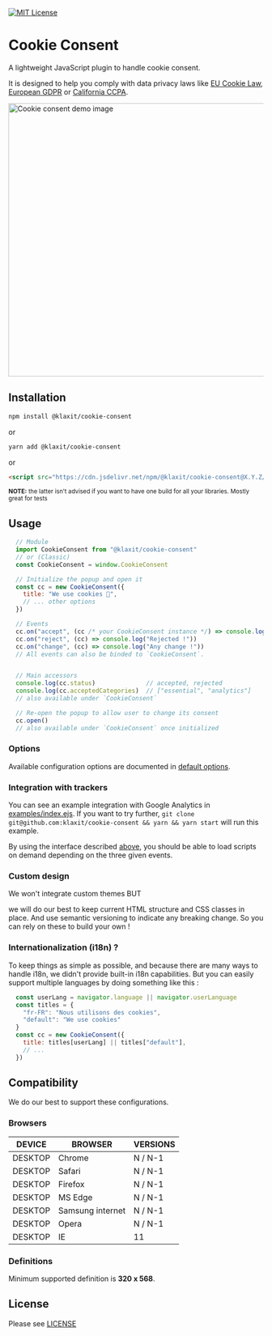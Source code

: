 [![MIT License][mit-badge]](LICENSE)

# Cookie Consent

A lightweight JavaScript plugin to handle cookie consent.

It is designed to help you comply with data privacy laws like [EU Cookie Law][eu-cookie-law], [European GDPR][gdpr] or [California CCPA][ccpa].

<img src="examples/demo.gif" alt="Cookie consent demo image" width="540"/>

## Installation

```bash
npm install @klaxit/cookie-consent
```

or

```bash
yarn add @klaxit/cookie-consent
```

or

```html
<script src="https://cdn.jsdelivr.net/npm/@klaxit/cookie-consent@X.Y.Z/dist/cookie-consent.js"></script>
```

<sub>**NOTE:** the latter isn't advised if you want to have one build for all your libraries. Mostly great for tests</sub>

## Usage

```javascript
  // Module
  import CookieConsent from "@klaxit/cookie-consent"
  // or (Classic)
  const CookieConsent = window.CookieConsent

  // Initialize the popup and open it
  const cc = new CookieConsent({
    title: "We use cookies 🍪",
    // ... other options
  })

  // Events
  cc.on("accept", (cc /* your CookieConsent instance */) => console.log("Accepted !"))
  cc.on("reject", (cc) => console.log("Rejected !"))
  cc.on("change", (cc) => console.log("Any change !"))
  // All events can also be binded to `CookieConsent`.


  // Main accessors
  console.log(cc.status)              // accepted, rejected
  console.log(cc.acceptedCategories)  // ["essential", "analytics"]
  // also available under `CookieConsent`

  // Re-open the popup to allow user to change its consent
  cc.open()
  // also available under `CookieConsent` once initialized
```
### Options

Available configuration options are documented in [default options](./src/default_options.js).

### Integration with trackers

You can see an example integration with Google Analytics in [examples/index.ejs](./examples/index.ejs).
If you want to try further, `git clone git@github.com:klaxit/cookie-consent && yarn && yarn start` will
run this example.

By using the interface described [above](#usage), you should be able to load scripts on demand depending
on the three given events.

### Custom design

We won't integrate custom themes BUT

we will do our best to keep current HTML structure and CSS classes in place. And use semantic versioning to indicate any breaking change. So you can rely on these to build your own !

### Internationalization (i18n) ?

To keep things as simple as possible, and because there are many ways to handle i18n, we didn't provide built-in i18n capabilities. But you can easily support multiple languages by doing something like this :

```javascript
  const userLang = navigator.language || navigator.userLanguage
  const titles = {
    "fr-FR": "Nous utilisons des cookies",
    "default": "We use cookies"
  }
  const cc = new CookieConsent({
    title: titles[userLang] || titles["default"],
    // ...
  })
```

## Compatibility

We do our best to support these configurations.

### Browsers

| DEVICE  | BROWSER          | VERSIONS |
| ------- | ---------------- | -------- |
| DESKTOP | Chrome           | N / N-1  |
| DESKTOP | Safari           | N / N-1  |
| DESKTOP | Firefox          | N / N-1  |
| DESKTOP | MS Edge          | N / N-1  |
| DESKTOP | Samsung internet | N / N-1  |
| DESKTOP | Opera            | N / N-1  |
| DESKTOP | IE               | 11       |

### Definitions

Minimum supported definition is **320 x 568**.

## License
Please see [LICENSE](LICENSE)

[mit-badge]: https://img.shields.io/badge/license-MIT-brightgreen.svg
[eu-cookie-law]: https://eur-lex.europa.eu/LexUriServ/LexUriServ.do?uri=OJ:L:2009:337:0011:0036:En:PDF
[gdpr]: https://gdpr.eu/
[ccpa]: https://oag.ca.gov/privacy/ccpa
